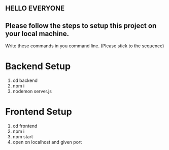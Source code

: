 ## HELLO EVERYONE

## Please follow the steps to setup this project on your local machine.

Write these commands in you command line. (Please stick to the sequence)

# Backend Setup

1) cd backend
2) npm i
3) nodemon server.js

# Frontend Setup

1) cd frontend
2) npm i
3) npm start
4) open on localhost and given port